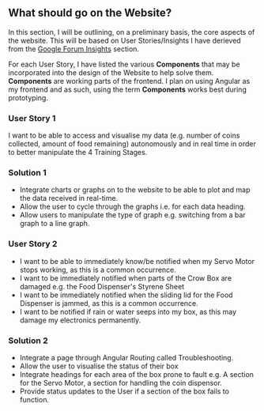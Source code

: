 ## What should go on the Website? 

In this section, I will be outlining, on a preliminary basis, the core aspects of the website. This will be based on User Stories/Insights I have derieved from the [Google Forum Insights](https://github.com/iamastic/CrowBox2.0/blob/main/Project%20Documentation/Ideation/Insights/001%20-%20The%20Google%20Forum.md#the-google-forum) section.

For each User Story, I have listed the various **Components** that may be incorporated into the design of the Website to help solve them. **Components** are working parts of the frontend. I plan on using Angular as my frontend and as such, using the term **Components** works best during prototyping. 

### User Story 1
I want to be able to access and visualise my data (e.g. number of coins collected, amount of food remaining) autonomously and in real time in order to better manipulate the 4 Training Stages.

### Solution 1
* Integrate charts or graphs on to the website to be able to plot and map the data received in real-time. 
* Allow the user to cycle through the graphs i.e. for each data heading.
* Allow users to manipulate the type of graph e.g. switching from a bar graph to a line graph.

### User Story 2
* I want to be able to immediately know/be notified when my Servo Motor stops working, as this is a common occurrence.	
* I want to be immediately notified when parts of the Crow Box are damaged e.g. the Food Dispenser's Styrene Sheet	
* I want to be immediately notified when the sliding lid for the Food Dispenser is jammed, as this is a common occurrence.
* I want to be notified if rain or water seeps into my box, as this may damage my electronics permanently.	

### Solution 2
* Integrate a page through Angular Routing called Troubleshooting.
* Allow the user to visualise the status of their box 
* Integrate headings for each area of the box prone to fault e.g. A section for the Servo Motor, a section for handling the coin dispensor. 
* Provide status updates to the User if a section of the box fails to function.


